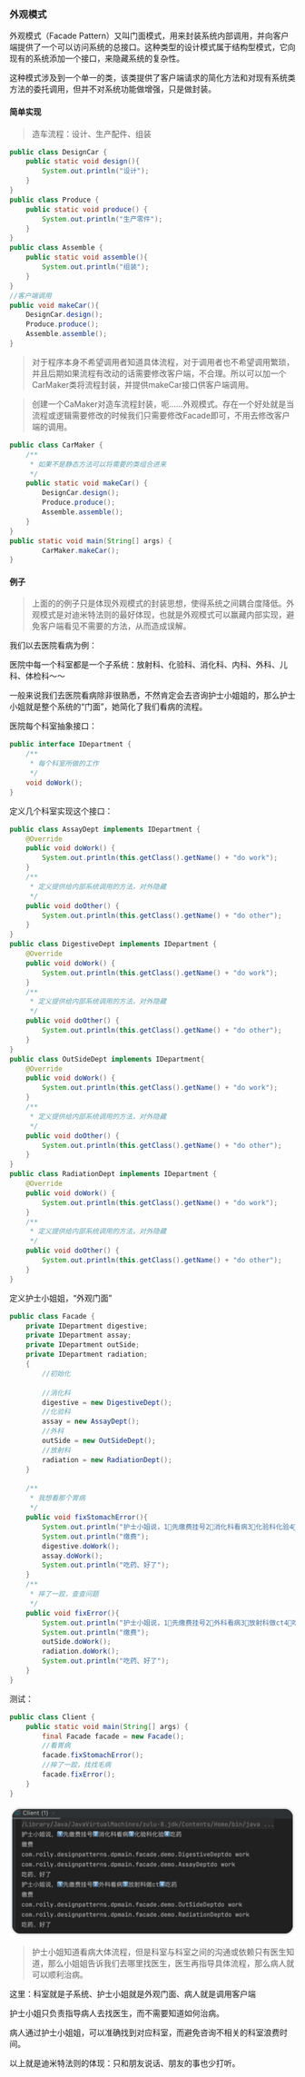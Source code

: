 ### 外观模式

外观模式（Facade Pattern）又叫门面模式，用来封装系统内部调用，并向客户端提供了一个可以访问系统的总接口。这种类型的设计模式属于结构型模式，它向现有的系统添加一个接口，来隐藏系统的复杂性。

这种模式涉及到一个单一的类，该类提供了客户端请求的简化方法和对现有系统类方法的委托调用，但并不对系统功能做增强，只是做封装。

#### 简单实现

> 造车流程：设计、生产配件、组装

```java
public class DesignCar {
    public static void design(){
        System.out.println("设计");
    }
}
public class Produce {
    public static void produce() {
        System.out.println("生产零件");
    }
}
public class Assemble {
    public static void assemble(){
        System.out.println("组装");
    }
}
//客户端调用
public void makeCar(){
    DesignCar.design();
    Produce.produce();
    Assemble.assemble();
}
```

> 对于程序本身不希望调用者知道具体流程，对于调用者也不希望调用繁琐，并且后期如果流程有改动的话需要修改客户端，不合理。所以可以加一个CarMaker类将流程封装，并提供makeCar接口供客户端调用。

> 创建一个CaMaker对造车流程封装，呃......外观模式。存在一个好处就是当流程或逻辑需要修改的时候我们只需要修改Facade即可，不用去修改客户端的调用。

```java
public class CarMaker {
    /**
     * 如果不是静态方法可以将需要的类组合进来
     */
    public static void makeCar() {
        DesignCar.design();
        Produce.produce();
        Assemble.assemble();
    }
}
public static void main(String[] args) {
        CarMaker.makeCar();
}
```



#### 例子

> 上面的的例子只是体现外观模式的封装思想，使得系统之间耦合度降低。外观模式是对迪米特法则的最好体现，也就是外观模式可以赢藏内部实现，避免客户端看见不需要的方法，从而造成误解。

我们以去医院看病为例：

医院中每一个科室都是一个子系统：放射科、化验科、消化科、内科、外科、儿科、体检科～～

一般来说我们去医院看病除非很熟悉，不然肯定会去咨询护士小姐姐的，那么护士小姐就是整个系统的“门面”，她简化了我们看病的流程。



医院每个科室抽象接口：

```java
public interface IDepartment {
    /**
     * 每个科室所做的工作
     */
    void doWork();
}
```

定义几个科室实现这个接口：

```java
public class AssayDept implements IDepartment {
    @Override
    public void doWork() {
        System.out.println(this.getClass().getName() + "do work");
    }
    /**
     * 定义提供给内部系统调用的方法，对外隐藏
     */
    public void doOther() {
        System.out.println(this.getClass().getName() + "do other");
    }
}
public class DigestiveDept implements IDepartment {
    @Override
    public void doWork() {
        System.out.println(this.getClass().getName() + "do work");
    }
    /**
     * 定义提供给内部系统调用的方法，对外隐藏
     */
    public void doOther() {
        System.out.println(this.getClass().getName() + "do other");
    }
}
public class OutSideDept implements IDepartment{
    @Override
    public void doWork() {
        System.out.println(this.getClass().getName() + "do work");
    }
    /**
     * 定义提供给内部系统调用的方法，对外隐藏
     */
    public void doOther() {
        System.out.println(this.getClass().getName() + "do other");
    }
}
public class RadiationDept implements IDepartment {
    @Override
    public void doWork() {
        System.out.println(this.getClass().getName() + "do work");
    }
    /**
     * 定义提供给内部系统调用的方法，对外隐藏
     */
    public void doOther() {
        System.out.println(this.getClass().getName() + "do other");
    }
}
```

定义护士小姐姐，“外观门面”



```Java
public class Facade {
    private IDepartment digestive;
    private IDepartment assay;
    private IDepartment outSide;
    private IDepartment radiation;
    {
        //初始化

        //消化科
        digestive = new DigestiveDept();
        //化验科
        assay = new AssayDept();
        //外科
        outSide = new OutSideDept();
        //放射科
        radiation = new RadiationDept();
    }

    /**
     * 我想看那个胃病
     */
    public void fixStomachError(){
        System.out.println("护士小姐说，1⃣️先缴费挂号2⃣️消化科看病3⃣️化验科化验4⃣️吃药");
        System.out.println("缴费");
        digestive.doWork();
        assay.doWork();
        System.out.println("吃药、好了");
    }
    /**
     * 摔了一跤，查查问题
     */
    public void fixError(){
        System.out.println("护士小姐说，1⃣️先缴费挂号2⃣️外科看病3⃣️放射科做ct4⃣️吃药");
        System.out.println("缴费");
        outSide.doWork();
        radiation.doWork();
        System.out.println("吃药、好了");
    }
}
```

测试：

```java
public class Client {
    public static void main(String[] args) {
        final Facade facade = new Facade();
        //看胃病
        facade.fixStomachError();
        //摔了一跤，找找毛病
        facade.fixError();
    }
}
```

![image-20220620001131937](外观模式.assets/image-20220620001131937.png)

>护士小姐知道看病大体流程，但是科室与科室之间的沟通或依赖只有医生知道，那么小姐姐告诉我们去哪里找医生，医生再指导具体流程，那么病人就可以顺利治病。

这里：科室就是子系统、护士小姐就是外观门面、病人就是调用客户端

护士小姐只负责指导病人去找医生，而不需要知道如何治病。

病人通过护士小姐姐，可以准确找到对应科室，而避免咨询不相关的科室浪费时间。

以上就是迪米特法则的体现：只和朋友说话、朋友的事也少打听。

